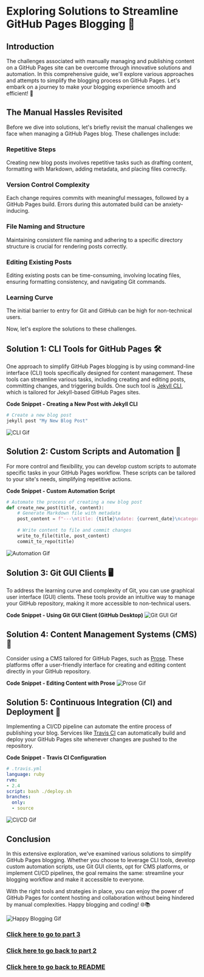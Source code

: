 # Exploring Solutions to Streamline GitHub Pages Blogging 🌟

## Introduction
The challenges associated with manually managing and publishing content on a GitHub Pages site can be overcome through innovative solutions and automation. In this comprehensive guide, we'll explore various approaches and attempts to simplify the blogging process on GitHub Pages. Let's embark on a journey to make your blogging experience smooth and efficient! 🚀

## The Manual Hassles Revisited
Before we dive into solutions, let's briefly revisit the manual challenges we face when managing a GitHub Pages blog. These challenges include:

### Repetitive Steps
Creating new blog posts involves repetitive tasks such as drafting content, formatting with Markdown, adding metadata, and placing files correctly.

### Version Control Complexity
Each change requires commits with meaningful messages, followed by a GitHub Pages build. Errors during this automated build can be anxiety-inducing.

### File Naming and Structure
Maintaining consistent file naming and adhering to a specific directory structure is crucial for rendering posts correctly.

### Editing Existing Posts
Editing existing posts can be time-consuming, involving locating files, ensuring formatting consistency, and navigating Git commands.

### Learning Curve
The initial barrier to entry for Git and GitHub can be high for non-technical users.

Now, let's explore the solutions to these challenges.

## Solution 1: CLI Tools for GitHub Pages 🛠️

One approach to simplify GitHub Pages blogging is by using command-line interface (CLI) tools specifically designed for content management. These tools can streamline various tasks, including creating and editing posts, committing changes, and triggering builds. One such tool is [Jekyll CLI](https://jekyllrb.com/docs/cli/), which is tailored for Jekyll-based GitHub Pages sites.

**Code Snippet - Creating a New Post with Jekyll CLI**
```bash
# Create a new blog post
jekyll post "My New Blog Post"
```

![CLI Gif](insert_cli_gif_link_here)

## Solution 2: Custom Scripts and Automation 🤖

For more control and flexibility, you can develop custom scripts to automate specific tasks in your GitHub Pages workflow. These scripts can be tailored to your site's needs, simplifying repetitive actions.

**Code Snippet - Custom Automation Script**
```python
# Automate the process of creating a new blog post
def create_new_post(title, content):
    # Generate Markdown file with metadata
    post_content = f"---\ntitle: {title}\ndate: {current_date}\ncategories: [Tech, Blog]\n---\n\n{content}"
    
    # Write content to file and commit changes
    write_to_file(title, post_content)
    commit_to_repo(title)
```

![Automation Gif](insert_automation_gif_link_here)

## Solution 3: Git GUI Clients 🖥️

To address the learning curve and complexity of Git, you can use graphical user interface (GUI) clients. These tools provide an intuitive way to manage your GitHub repository, making it more accessible to non-technical users.

**Code Snippet - Using Git GUI Client (GitHub Desktop)**
![Git GUI Gif](insert_git_gui_gif_link_here)

## Solution 4: Content Management Systems (CMS) 📝

Consider using a CMS tailored for GitHub Pages, such as [Prose](http://prose.io/). These platforms offer a user-friendly interface for creating and editing content directly in your GitHub repository.

**Code Snippet - Editing Content with Prose**
![Prose Gif](insert_prose_gif_link_here)

## Solution 5: Continuous Integration (CI) and Deployment 🔄

Implementing a CI/CD pipeline can automate the entire process of publishing your blog. Services like [Travis CI](https://travis-ci.org/) can automatically build and deploy your GitHub Pages site whenever changes are pushed to the repository.

**Code Snippet - Travis CI Configuration**
```yaml
# .travis.yml
language: ruby
rvm:
- 2.4
script: bash ./deploy.sh
branches:
  only:
  - source
```

![CI/CD Gif](insert_ci_cd_gif_link_here)

## Conclusion
In this extensive exploration, we've examined various solutions to simplify GitHub Pages blogging. Whether you choose to leverage CLI tools, develop custom automation scripts, use Git GUI clients, opt for CMS platforms, or implement CI/CD pipelines, the goal remains the same: streamline your blogging workflow and make it accessible to everyone.

With the right tools and strategies in place, you can enjoy the power of GitHub Pages for content hosting and collaboration without being hindered by manual complexities. Happy blogging and coding! 🌐📚

![Happy Blogging Gif](insert_happy_blogging_gif_link_here)

### [Click here to go to part 3](Part_3.md)
### [Click here to go back to part 2](Part_2.md)
### [Click here to go back to README](https://leenhassan.github.io/Endocrine_blog/)
